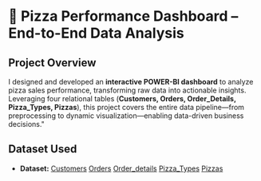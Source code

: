 # 🍕 Pizza Performance Dashboard – End-to-End Data Analysis
## **Project Overview**  
I designed and developed an **interactive POWER-BI dashboard** to analyze pizza sales performance, transforming raw data into actionable insights. Leveraging four relational tables (**Customers, Orders, Order_Details, Pizza_Types, Pizzas**), this project covers the entire data pipeline—from preprocessing to dynamic visualization—enabling data-driven business decisions."
## Dataset Used
- **Dataset:** 
[Customers](https://github.com/Muhammad-Jan/Pizza-Performance-Project/blob/main/Customers.csv)
[Orders](https://github.com/Muhammad-Jan/Pizza-Performance-Project/blob/main/orders.csv)
[Order_details](https://github.com/Muhammad-Jan/Pizza-Performance-Project/blob/main/order_details.csv)
[Pizza_Types](https://github.com/Muhammad-Jan/Pizza-Performance-Project/blob/main/pizza_types.csv)
[Pizzas](https://github.com/Muhammad-Jan/Pizza-Performance-Project/blob/main/pizzas.csv)







